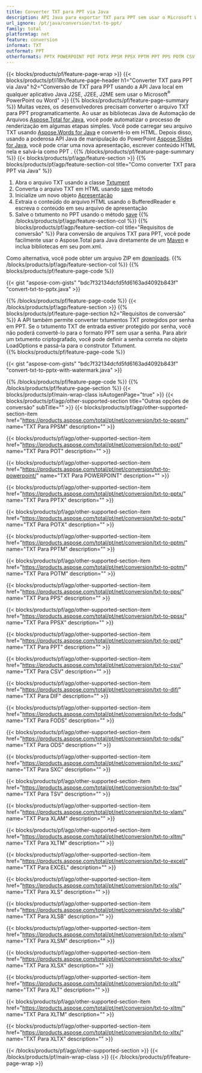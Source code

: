 ```yaml
---
title: Converter TXT para PPT via Java
description: API Java para exportar TXT para PPT sem usar o Microsoft Word ou PowerPoint
url_ignore: /pt/java/conversion/txt-to-ppt/
family: total
platformtag: net
feature: conversion
informat: TXT
outformat: PPT
otherformats: PPTX POWERPOINT POT POTX PPSM PPSX PPTM PPT PPS POTM CSV DIF FODS ODS SXC TSV XLAM XLTM EXCEL XLS XLSB XLSM XLSX XLT XLTM XLTX
---
```

{{< blocks/products/pf/feature-page-wrap >}}
{{< blocks/products/pf/i18n/feature-page-header h1="Converter TXT para PPT via Java" h2="Conversão de TXT para PPT usando a API Java local em qualquer aplicativo Java J2SE, J2EE, J2ME sem usar o Microsoft<sup>&reg;</sup> PowerPoint ou Word" >}}
{{% blocks/products/pf/feature-page-summary %}}
Muitas vezes, os desenvolvedores precisam converter o arquivo TXT para PPT programaticamente. Ao usar as bibliotecas Java de Automação de Arquivos [Aspose.Total for Java](https://products.aspose.com/total/java/), você pode automatizar o processo de renderização em algumas etapas simples. Você pode carregar seu arquivo TXT usando [Aspose.Words for Java](https://products.aspose.com/words/java/) e convertê-lo em HTML. Depois disso, usando a poderosa API Java de manipulação do PowerPoint [Aspose.Slides for Java](https://products.aspose.com/slides/java/), você pode criar uma nova apresentação, escrever conteúdo HTML nela e salvá-la como PPT .
{{% /blocks/products/pf/feature-page-summary  %}}
{{< blocks/products/pf/agp/feature-section >}}
{{% blocks/products/pf/agp/feature-section-col title="Como converter TXT para PPT via Java" %}}
1. Abra o arquivo TXT usando a classe [Txtument](https://reference.aspose.com/words/java/com.aspose.words/Txtument)
2. Converta o arquivo TXT em HTML usando [save](https://reference.aspose.com/words/java/com.aspose.words/Txtument#save(java.lang.String,com.aspose.words.SaveOptions)) método
3. Inicialize um novo objeto [Apresentação](https://reference.aspose.com/slides/java/com.aspose.slides/Presentation)
5. Extraia o conteúdo do arquivo HTML usando o BufferedReader e escreva o conteúdo em seu arquivo de apresentação
6. Salve o txtumento no PPT usando o método [save](https://reference.aspose.com/slides/java/com.aspose.slides/Presentation#save-java.io.OutputStream-int-)
{{% /blocks/products/pf/agp/feature-section-col %}}
{{% blocks/products/pf/agp/feature-section-col title="Requisitos de conversão" %}}
Para conversão de arquivos TXT para PPT, você pode facilmente usar o Aspose.Total para Java diretamente de um [Maven](https://releases.aspose.com/total/java/) e inclua bibliotecas em seu pom.xml.

Como alternativa, você pode obter um arquivo ZIP em [downloads](https://releases.aspose.com/total/java).
{{% /blocks/products/pf/agp/feature-section-col %}}
{{% blocks/products/pf/feature-page-code %}}

{{< gist "aspose-com-gists" "bdc7f32134dcfd5fd6163ad4092b843f" "convert-txt-to-pptx.java" >}}


{{% /blocks/products/pf/feature-page-code %}}
{{< /blocks/products/pf/agp/feature-section >}}
{{% blocks/products/pf/feature-page-section  h2="Requisitos de conversão" %}}
A API também permite converter txtumentos TXT protegidos por senha em PPT. Se o txtumento TXT de entrada estiver protegido por senha, você não poderá convertê-lo para o formato PPT sem usar a senha. Para abrir um txtumento criptografado, você pode definir a senha correta no objeto LoadOptions e passá-la para o construtor Txtument.  
{{% blocks/products/pf/feature-page-code %}}

{{< gist "aspose-com-gists" "bdc7f32134dcfd5fd6163ad4092b843f" "convert-txt-to-pptx-with-watermark.java" >}}

{{% /blocks/products/pf/feature-page-code  %}}
{{% /blocks/products/pf/feature-page-section %}}
{{< blocks/products/pf/main-wrap-class isAutogenPage="true" >}}
{{< blocks/products/pf/agp/other-supported-section title="Outras opções de conversão" subTitle="" >}}
{{< blocks/products/pf/agp/other-supported-section-item href="https://products.aspose.com/total/pt/net/conversion/txt-to-ppsm/" name="TXT Para PPSM" description="" >}}

{{< blocks/products/pf/agp/other-supported-section-item href="https://products.aspose.com/total/pt/net/conversion/txt-to-pot/" name="TXT Para POT" description="" >}}

{{< blocks/products/pf/agp/other-supported-section-item href="https://products.aspose.com/total/pt/net/conversion/txt-to-powerpoint/" name="TXT Para POWERPOINT" description="" >}}

{{< blocks/products/pf/agp/other-supported-section-item href="https://products.aspose.com/total/pt/net/conversion/txt-to-pptx/" name="TXT Para PPTX" description="" >}}

{{< blocks/products/pf/agp/other-supported-section-item href="https://products.aspose.com/total/pt/net/conversion/txt-to-potx/" name="TXT Para POTX" description="" >}}

{{< blocks/products/pf/agp/other-supported-section-item href="https://products.aspose.com/total/pt/net/conversion/txt-to-pptm/" name="TXT Para PPTM" description="" >}}

{{< blocks/products/pf/agp/other-supported-section-item href="https://products.aspose.com/total/pt/net/conversion/txt-to-potm/" name="TXT Para POTM" description="" >}}

{{< blocks/products/pf/agp/other-supported-section-item href="https://products.aspose.com/total/pt/net/conversion/txt-to-pps/" name="TXT Para PPS" description="" >}}

{{< blocks/products/pf/agp/other-supported-section-item href="https://products.aspose.com/total/pt/net/conversion/txt-to-ppsx/" name="TXT Para PPSX" description="" >}}

{{< blocks/products/pf/agp/other-supported-section-item href="https://products.aspose.com/total/pt/net/conversion/txt-to-ppt/" name="TXT Para PPT" description="" >}}

{{< blocks/products/pf/agp/other-supported-section-item href="https://products.aspose.com/total/pt/net/conversion/txt-to-csv/" name="TXT Para CSV" description="" >}}

{{< blocks/products/pf/agp/other-supported-section-item href="https://products.aspose.com/total/pt/net/conversion/txt-to-dif/" name="TXT Para DIF" description="" >}}

{{< blocks/products/pf/agp/other-supported-section-item href="https://products.aspose.com/total/pt/net/conversion/txt-to-fods/" name="TXT Para FODS" description="" >}}

{{< blocks/products/pf/agp/other-supported-section-item href="https://products.aspose.com/total/pt/net/conversion/txt-to-ods/" name="TXT Para ODS" description="" >}}

{{< blocks/products/pf/agp/other-supported-section-item href="https://products.aspose.com/total/pt/net/conversion/txt-to-sxc/" name="TXT Para SXC" description="" >}}

{{< blocks/products/pf/agp/other-supported-section-item href="https://products.aspose.com/total/pt/net/conversion/txt-to-tsv/" name="TXT Para TSV" description="" >}}

{{< blocks/products/pf/agp/other-supported-section-item href="https://products.aspose.com/total/pt/net/conversion/txt-to-xlam/" name="TXT Para XLAM" description="" >}}

{{< blocks/products/pf/agp/other-supported-section-item href="https://products.aspose.com/total/pt/net/conversion/txt-to-xltm/" name="TXT Para XLTM" description="" >}}

{{< blocks/products/pf/agp/other-supported-section-item href="https://products.aspose.com/total/pt/net/conversion/txt-to-excel/" name="TXT Para EXCEL" description="" >}}

{{< blocks/products/pf/agp/other-supported-section-item href="https://products.aspose.com/total/pt/net/conversion/txt-to-xls/" name="TXT Para XLS" description="" >}}

{{< blocks/products/pf/agp/other-supported-section-item href="https://products.aspose.com/total/pt/net/conversion/txt-to-xlsb/" name="TXT Para XLSB" description="" >}}

{{< blocks/products/pf/agp/other-supported-section-item href="https://products.aspose.com/total/pt/net/conversion/txt-to-xlsm/" name="TXT Para XLSM" description="" >}}

{{< blocks/products/pf/agp/other-supported-section-item href="https://products.aspose.com/total/pt/net/conversion/txt-to-xlsx/" name="TXT Para XLSX" description="" >}}

{{< blocks/products/pf/agp/other-supported-section-item href="https://products.aspose.com/total/pt/net/conversion/txt-to-xlt/" name="TXT Para XLT" description="" >}}

{{< blocks/products/pf/agp/other-supported-section-item href="https://products.aspose.com/total/pt/net/conversion/txt-to-xltm/" name="TXT Para XLTM" description="" >}}

{{< blocks/products/pf/agp/other-supported-section-item href="https://products.aspose.com/total/pt/net/conversion/txt-to-xltx/" name="TXT Para XLTX" description="" >}}


{{< /blocks/products/pf/agp/other-supported-section >}}
{{< /blocks/products/pf/main-wrap-class >}}
{{< /blocks/products/pf/feature-page-wrap >}}